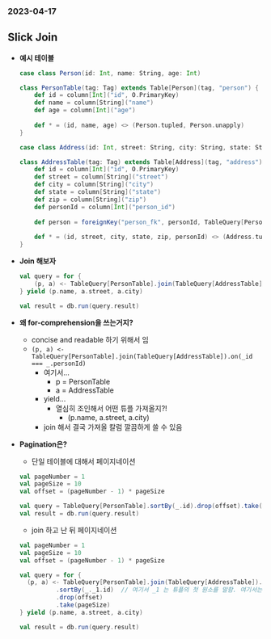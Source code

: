 ### 2023-04-17

## Slick Join
- **예시 테이블**
    ```scala
    case class Person(id: Int, name: String, age: Int)
    
    class PersonTable(tag: Tag) extends Table[Person](tag, "person") {
        def id = column[Int]("id", O.PrimaryKey)
        def name = column[String]("name")
        def age = column[Int]("age")
        
        def * = (id, name, age) <> (Person.tupled, Person.unapply)
    }
    ```
    ```scala
    case class Address(id: Int, street: String, city: String, state: String, zip: String, personId: Int)
    
    class AddressTable(tag: Tag) extends Table[Address](tag, "address") {
        def id = column[Int]("id", O.PrimaryKey)
        def street = column[String]("street")
        def city = column[String]("city")
        def state = column[String]("state")
        def zip = column[String]("zip")
        def personId = column[Int]("person_id")
        
        def person = foreignKey("person_fk", personId, TableQuery[PersonTable])(_.id)
        
        def * = (id, street, city, state, zip, personId) <> (Address.tupled, Address.unapply)
    }
    ```

- **Join 해보자**
    ```scala
    val query = for {
        (p, a) <- TableQuery[PersonTable].join(TableQuery[AddressTable]).on(_id === _.personId)
    } yield (p.name, a.street, a.city)
    
    val result = db.run(query.result)
    ```

- **왜 for-comprehension을 쓰는거지?**
  - concise and readable 하기 위해서 임
  - `(p, a) <- TableQuery[PersonTable].join(TableQuery[AddressTable]).on(_id === _.personId)`
    - 여기서... 
      - p = PersonTable
      - a = AddressTable
    - yield...
      - 열심히 조인해서 어떤 튜플 가져올지?!
        - (p.name, a.street, a.city)
    - join 해서 결국 가져올 칼럼 깔끔하게 쓸 수 있음

- **Pagination은?**
  - 단일 테이블에 대해서 페이지네이션
  ```scala
  val pageNumber = 1
  val pageSize = 10
  val offset = (pageNumber - 1) * pageSize
  
  val query = TableQuery[PersonTable].sortBy(_.id).drop(offset).take(pageSize)
  val result = db.run(query.result)
  ```
  - join 하고 난 뒤 페이지네이션
  ```scala
  val pageNumber = 1
  val pageSize = 10
  val offset = (pageNumber - 1) * pageSize
  
  val query = for {
    (p, a) <- TableQuery[PersonTable].join(TableQuery[AddressTable]).on(_.id === _.personId)
            .sortBy(_._1.id)  // 여기서 _1 는 튜플의 첫 원소를 말함. 여기서는 p를 뜻한다
            .drop(offset)
            .take(pageSize)
  } yield (p.name, a.street, a.city)
  
  val result = db.run(query.result)
  ```
